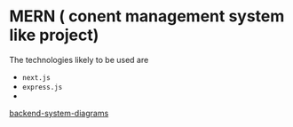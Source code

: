 # MERN ( conent management system like project)

The technologies likely to be used are

- `next.js`
- `express.js`
-

[backend-system-diagrams](https://github.com/rakshithsgowda/mern-basic-cms-clone-project/blob/main/cms-mern-Page-1.png)
